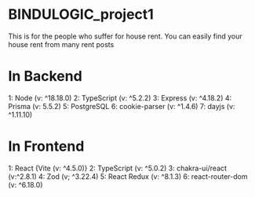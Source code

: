 # BINDULOGIC_project1

This is for the people who suffer for house rent.
You can easily find your house rent from many rent posts

# In Backend

1: Node (v: ^18.18.0)
2: TypeScript (v: ^5.2.2)
3: Express (v: ^4.18.2)
4: Prisma (v: 5.5.2)
5: PostgreSQL
6: cookie-parser (v: ^1.4.6)
7: dayjs (v: ^1.11.10)

# In Frontend

1: React {Vite (v: ^4.5.0)}
2: TypeScript (v: ^5.0.2)
3: chakra-ui/react (v:^2.8.1)
4: Zod (v; ^3.22.4)
5: React Redux (v: ^8.1.3)
6: react-router-dom (v: ^6.18.0)
